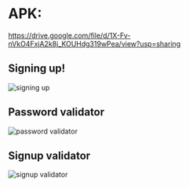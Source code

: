 # APK:
https://drive.google.com/file/d/1X-Fv-nVkO4FxjA2k8j_KOUHdg319wPea/view?usp=sharing

## Signing up!
![signing up](https://user-images.githubusercontent.com/88223527/159157511-21fcd18e-bfd1-4aca-ad11-0be1cecc3c62.gif)

## Password validator
![password validator](https://user-images.githubusercontent.com/88223527/159157406-83bfb4c6-f26b-48a7-874f-2c892d6f668a.gif)

## Signup validator
![signup validator](https://user-images.githubusercontent.com/88223527/159157429-2eab9a27-a114-40ba-a808-6ee754d0602c.gif)
